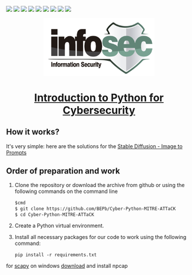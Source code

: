 <p>
  <img  src="https://img.shields.io/github/stars/BEPb/Cyber-Python-MITRE-ATTaCK" />
  <img src="https://img.shields.io/github/contributors/BEPb/Cyber-Python-MITRE-ATTaCK" />
  <img src="https://img.shields.io/github/last-commit/BEPb/Cyber-Python-MITRE-ATTaCK" />
  <img src="https://visitor-badge.laobi.icu/badge?page_id=BEPb.Cyber-Python-MITRE-ATTaCK" />
  <img src="https://img.shields.io/github/languages/count/BEPb/Cyber-Python-MITRE-ATTaCK" />
  <img src="https://img.shields.io/github/languages/top/BEPb/Cyber-Python-MITRE-ATTaCK" />
  <img src="https://img.shields.io/badge/license-MIT-blue.svg?color=f64152" />
  <img  src="https://img.shields.io/github/issues/BEPb/Cyber-Python-MITRE-ATTaCK" />
  <img  src="https://img.shields.io/github/issues-pr/BEPb/Cyber-Python-MITRE-ATTaCK" />
</p>
<div align="center">

<img src="./art/logo.png" alt="Bot logo" width="300" height="156.5">

# [Introduction to Python for Cybersecurity](https://www.coursera.org/learn/pythonforcybersecurity-introduction/home/info)

</div>

## How it works?

It's very simple: here are the solutions for the [Stable Diffusion - Image to Prompts](https://www.kaggle.com/competitions/stable-diffusion-image-to-prompts/overview)

## Order of preparation and work

1. Clone the repository or download the archive from github or using the following commands on the command line
    ```command line
    $cmd
    $ git clone https://github.com/BEPb/Cyber-Python-MITRE-ATTaCK
    $ cd Cyber-Python-MITRE-ATTaCK
    ```

2. Create a Python virtual environment.
3. Install all necessary packages for our code to work using the following command:
     ```
     pip install -r requirements.txt
     ```

for [scapy](https://scapy.readthedocs.io/en/latest/installation.html#latest-release) on windows [download](https://npcap.com/#download) and install npcap
